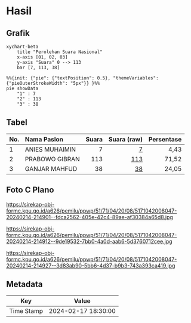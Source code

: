 # Hasil

## Grafik

```mermaid
xychart-beta
    title "Perolehan Suara Nasional"
    x-axis [01, 02, 03]
    y-axis "Suara" 0 --> 113
    bar [7, 113, 38]
```

```mermaid
%%{init: {"pie": {"textPosition": 0.5}, "themeVariables": {"pieOuterStrokeWidth": "5px"}} }%%
pie showData
    "1" : 7
    "2" : 113
    "3" : 38
```

## Tabel

| No. | Nama Paslon    | Suara | Suara (raw) | Persentase |
|:--- |:-------------- | -----:| -----------:| ----------:|
| 1   | ANIES MUHAIMIN | 7     | [7][p-1]    | 4,43       |
| 2   | PRABOWO GIBRAN | 113   | [113][p-2]  | 71,52      |
| 3   | GANJAR MAHFUD  | 38    | [38][p-3]   | 24,05      |


[p-1]: https://github.com/gigit-pemilu/pemilu-2024/blob/main/pilpres/hitung-suara/sub/51-bali/sub/71-kota-denpasar/sub/04-denpasar-utara/sub/2008-ubung-kaja/sub/047-tps/sub/paslon-1.txt
[p-2]: https://github.com/gigit-pemilu/pemilu-2024/blob/main/pilpres/hitung-suara/sub/51-bali/sub/71-kota-denpasar/sub/04-denpasar-utara/sub/2008-ubung-kaja/sub/047-tps/sub/paslon-2.txt
[p-3]: https://github.com/gigit-pemilu/pemilu-2024/blob/main/pilpres/hitung-suara/sub/51-bali/sub/71-kota-denpasar/sub/04-denpasar-utara/sub/2008-ubung-kaja/sub/047-tps/sub/paslon-3.txt

## Foto C Plano

https://sirekap-obj-formc.kpu.go.id/a626/pemilu/ppwp/51/71/04/20/08/5171042008047-20240214-214901--fdca2562-405e-42c4-89ae-af30384a65d8.jpg

https://sirekap-obj-formc.kpu.go.id/a626/pemilu/ppwp/51/71/04/20/08/5171042008047-20240214-214912--9de19532-7bb0-4a0d-aab6-5d3760712cee.jpg

https://sirekap-obj-formc.kpu.go.id/a626/pemilu/ppwp/51/71/04/20/08/5171042008047-20240214-214927--3d83ab90-5bb6-4d37-b9b3-743a393ca419.jpg


## Metadata

| Key        | Value               |
| ---------- | ------------------- |
| Time Stamp | 2024-02-17 18:30:00 |



